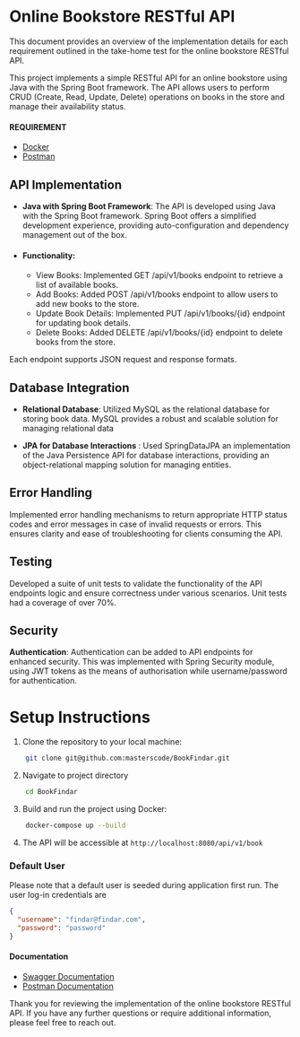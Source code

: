 # Online Bookstore RESTful API
This document provides an overview of the implementation details for each requirement outlined in the take-home test for the online bookstore RESTful API.


This project implements a simple RESTful API for an online bookstore using Java with the Spring Boot framework. The API allows users to perform CRUD (Create, Read, Update, Delete) operations on books in the store and manage their availability status.

#### REQUIREMENT
- [Docker](https://docs.docker.com/engine/install/)
- [Postman](https://www.postman.com/downloads/)


## API Implementation
- **Java with Spring Boot Framework**: The API is developed using Java with the Spring Boot framework. Spring Boot offers a simplified development experience, providing auto-configuration and dependency management out of the box.

- #### Functionality:

  - View Books: Implemented GET /api/v1/books endpoint to retrieve a list of available books.
  - Add Books: Added POST /api/v1/books endpoint to allow users to add new books to the store.
  - Update Book Details: Implemented PUT /api/v1/books/{id} endpoint for updating book details.
  - Delete Books: Added DELETE /api/v1/books/{id} endpoint to delete books from the store.


Each endpoint supports JSON request and response formats.

## Database Integration
- **Relational Database**: Utilized MySQL as the relational database for storing book data. MySQL provides a robust and scalable solution for managing relational data

- **JPA for Database Interactions** : Used SpringDataJPA an implementation of the Java Persistence API for database interactions, providing an object-relational mapping solution for managing entities.



## Error Handling
Implemented error handling mechanisms to return appropriate HTTP status codes and error messages in case of invalid requests or errors. This ensures clarity and ease of troubleshooting for clients consuming the API.

## Testing
Developed a suite of unit tests to validate the functionality of the API endpoints logic and ensure correctness under various scenarios. Unit tests had a coverage of over 70%.
## Security
**Authentication**: Authentication can be added to API endpoints for enhanced security. This was implemented with Spring Security module, using JWT tokens as the means of authorisation while username/password for authentication. 


# Setup Instructions

1. Clone the repository to your local machine:
```bash
    git clone git@github.com:masterscode/BookFindar.git              
```
2. Navigate to project directory
```bash
    cd BookFindar              
```
3. Build and run the project using Docker:
```bash
    docker-compose up --build              
```

4. The API will be accessible at `http://localhost:8080/api/v1/book`

### Default User
 Please note that a default user is seeded during application first run. The user log-in credentials are

```json
{
  "username": "findar@findar.com",
  "password": "password"
}
```

#### Documentation
- [Swagger Documentation](http://localhost:8080/api/v1/swagger-ui/index.html)
- [Postman Documentation](https://documenter.getpostman.com/view/17590499/2sA2rCU2ST)



Thank you for reviewing the implementation of the online bookstore RESTful API. If you have any further questions or require additional information, please feel free to reach out.